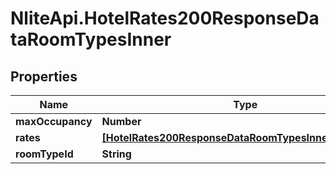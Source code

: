 # NliteApi.HotelRates200ResponseDataRoomTypesInner

## Properties

Name | Type | Description | Notes
------------ | ------------- | ------------- | -------------
**maxOccupancy** | **Number** |  | [optional] 
**rates** | [**[HotelRates200ResponseDataRoomTypesInnerRatesInner]**](HotelRates200ResponseDataRoomTypesInnerRatesInner.md) |  | [optional] 
**roomTypeId** | **String** |  | [optional] 


